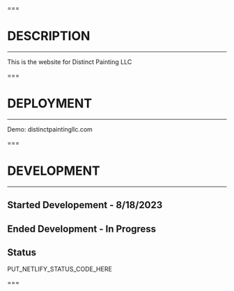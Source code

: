 ===

# DESCRIPTION

---

This is the website for Distinct Painting LLC

===

# DEPLOYMENT

---

Demo: distinctpaintingllc.com

===

# DEVELOPMENT

---

## Started Developement - 8/18/2023

## Ended Development - In Progress

## Status

PUT_NETLIFY_STATUS_CODE_HERE

===
